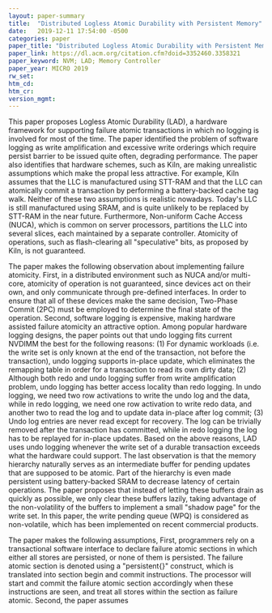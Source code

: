 ```yaml
---
layout: paper-summary
title:  "Distributed Logless Atomic Durability with Persistent Memory"
date:   2019-12-11 17:54:00 -0500
categories: paper
paper_title: "Distributed Logless Atomic Durability with Persistent Memory"
paper_link: https://dl.acm.org/citation.cfm?doid=3352460.3358321
paper_keyword: NVM; LAD; Memory Controller
paper_year: MICRO 2019
rw_set:
htm_cd:
htm_cr:
version_mgmt:
---
```


This paper proposes Logless Atomic Durability (LAD), a hardware framework for supporting failure atomic transactions in
which no logging is involved for most of the time. The paper identified the problem of software logging as write amplification
and excessive write orderings which require persist barrier to be issued quite often, degrading performance. The paper also 
identifies that hardware schemes, such as Kiln, are making unrealistic assumptions which make the propal less attractive.
For example, Kiln assumes that the LLC is manufactured using STT-RAM and that the LLC can atomically commit a transaction
by performing a battery-backed cache tag walk. Neither of these two assumptions is realistic nowadays. Today's LLC is still
manufactured using SRAM, and is quite unlikely to be replaced by STT-RAM in the near future. Furthermore, Non-uniform
Cache Access (NUCA), which is common on server processors, partitions the LLC into several slices, each maintained by
a separate controller. Atomicity of operations, such as flash-clearing all "speculative" bits, as proposed by Kiln, is
not guaranteed. 

The paper makes the following observation about implementing failure atomicity. First, in a distributed environment 
such as NUCA and/or multi-core, atomicity of operation is not guaranteed, since devices act on their own, and only
communicate through pre-defined interfaces. In order to ensure that all of these devices make the same decision, Two-Phase
Commit (2PC) must be employed to determine the final state of the operation. Second, software logging is expensive, making
hardware assisted failure atomicity an attractive option. Among popular hardware logging designs, the paper points out 
that undo logging fits current NVDIMM the best for the following reasons: (1) For dynamic workloads (i.e. the write set
is only known at the end of the transaction, not before the transaction), undo logging supports in-place update, which 
eliminates the remapping table in order for a transaction to read its own dirty data; (2) Although both redo and undo
logging suffer from write amplification problem, undo logging has better access locality than redo logging. In undo
logging, we need two row activations to write the undo log and the data, while in redo logging, we need one row activation
to write redo data, and another two to read the log and to update data in-place after log commit; (3) Undo log entries 
are never read except for recovery. The log can be trivially removed after the transaction has committed, while in redo
logging the log has to be replayed for in-place updates. Based on the above reasons, LAD uses undo logging whenever the 
write set of a durable transaction exceeds what the hardware could support. The last observation is that the memory hierarchy
naturally serves as an intermediate buffer for pending updates that are supposed to be atomic. Part of the hierarchy is 
even made persistent using battery-backed SRAM to decrease latency of certain operations. The paper proposes that instead
of letting these buffers drain as quickly as possible, we only clear these buffers lazily, taking advantage of the non-volatility
of the buffers to implement a small "shadow page" for the write set. In this paper, the write pending queue (WPQ) is 
considered as non-volatile, which has been implemented on recent commercial products. 

The paper makes the following assumptions, First, programmers rely on a transactional software interface to declare failure
atomic sections in which either all stores are persisted, or none of them is persisted. The failure atomic section is denoted
using a "persistent{}" construct, which is translated into section begin and commit instructions. The processor will start 
and commit the failure atomic section accordingly when these instructions are seen, and treat all stores within the section
as failure atomic. Second, the paper assumes 
